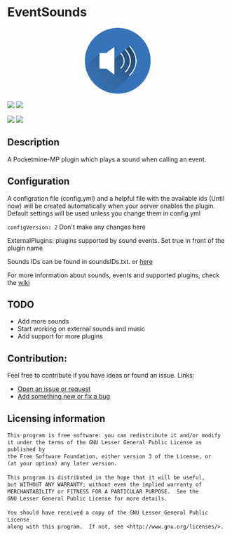# EventSounds
<p align="center">
    <img src="icon.png" width="150px" height="150px">
</p>

[![](https://poggit.pmmp.io/shield.state/EventSounds)](https://poggit.pmmp.io/p/EventSounds)
[![](https://poggit.pmmp.io/shield.api/EventSounds)](https://poggit.pmmp.io/p/EventSounds)

[![](https://poggit.pmmp.io/shield.dl.total/EventSounds)](https://poggit.pmmp.io/p/EventSounds)
[![](https://poggit.pmmp.io/shield.dl/EventSounds)](https://poggit.pmmp.io/p/EventSounds)

## Description
A Pocketmine-MP plugin which plays a sound when calling an event.

## Configuration
A configration file (config.yml) and a helpful file with the available ids (Until now) will be created automatically when your server enables the plugin. Default settings will be used unless you change them in config.yml

`configVersion: 2` Don't make any changes here

ExternalPlugins: plugins supported by sound events. Set true in front of the plugin name 

Sounds IDs can be found in soundsIDs.txt. or [here](https://github.com/killer549/EventSounds/wiki/Sounds)

For more information about sounds, events and supported plugins, check the [wiki](https://github.com/killer549/EventSounds/wiki)

## TODO
- Add more sounds
- Start working on external sounds and music
- Add support for more plugins

## Contribution:
Feel free to contribute if you have ideas or found an issue.
Links:

- [Open an issue or request](https://github.com/killer549/EventSounds/issues)
- [Add something new or fix a bug](https://github.com/killer549/EventSounds/pulls)

## Licensing information
	This program is free software: you can redistribute it and/or modify
	it under the terms of the GNU Lesser General Public License as published by
	the Free Software Foundation, either version 3 of the License, or
	(at your option) any later version.

	This program is distributed in the hope that it will be useful,
	but WITHOUT ANY WARRANTY; without even the implied warranty of
	MERCHANTABILITY or FITNESS FOR A PARTICULAR PURPOSE.  See the
	GNU Lesser General Public License for more details.

	You should have received a copy of the GNU Lesser General Public License
	along with this program.  If not, see <http://www.gnu.org/licenses/>.


